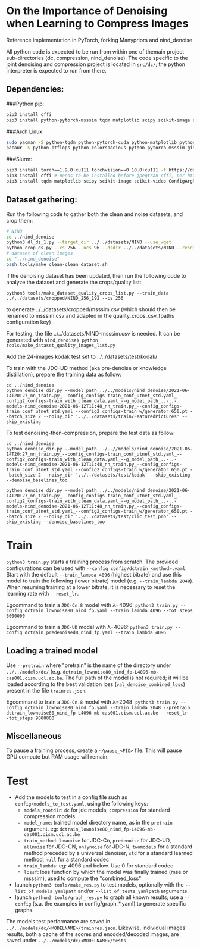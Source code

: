 # On the Importance of Denoising when Learning to Compress Images

Reference implementation in PyTorch, forking Manypriors and nind_denoise

All python code is expected to be run from within one of themain  project sub-directories (dc, compression, nind_denoise). The code specific to the joint denoising and compression project is located in `src/dc/`; the python interpreter is expected to run from there.

## Dependencies:

###Python pip:

```bash
pip3 install cffi
pip3 install python-pytorch-msssim tqdm matplotlib scipy scikit-image scikit-video ConfigArgParse pyyaml h5py ptflops colorspacious pypng piqa opencv-python jpegtran-cffi mwclient piexif
```

###Arch Linux:

```bash
sudo pacman -S python-tqdm python-pytorch-cuda python-matplotlib python-configargparse python-yaml
pacaur -S python-ptflops python-colorspacious python-pytorch-msssim-git python-jpegtran-cffi python-scikit-image
```

###Slurm:

```bash
pip3 install torch==1.9.0+cu111 torchvision==0.10.0+cu111 -f https://download.pytorch.org/whl/torch_stable.html
pip3 install cffi # needs to be installed before jpegtran-cffi, per https://github.com/jbaiter/jpegtran-cffi/issues/27
pip3 install tqdm matplotlib scipy scikit-image scikit-video ConfigArgParse pyyaml h5py ptflops colorspacious pypng piqa opencv-python jpegtran-cffi mwclient piexif
```

## Dataset gathering:

Run the following code to gather both the clean and noise datasets, and crop them:

```bash
# NIND
cd ../nind_denoise
python3 dl_ds_1.py --target_dir ../../datasets/NIND --use_wget
python crop_ds.py --cs 256 --ucs 96 --dsdir ../../datasets/NIND --resdir ../../datasets/resized --max_threads 8
# dataset of clean images
cd "../nind_denoise"
bash tools/make_clean-clean_dataset.sh
```

if the denoising dataset has been updated, then run the following code to analyze the dataset and generate the crops/quality list:

```
python3 tools/make_dataset_quality_crops_list.py --train_data ../../datasets/cropped/NIND_256_192 --cs 256
```

to generate ../../datasets/cropped/msssim.csv (which should then be renamed to msssim.csv and adapted in the quality_crops_csv_fpaths configuration key)

For testing, the file ../../datasets/NIND-msssim.csv is needed. It can be generated with `nind_denoise$ python tools/make_dataset_quality_images_list.py `

Add the 24-images kodak test set to ../../datasets/test/kodak/

To train with the JDC-UD method (aka pre-denoise or knowledge distillation), prepare the training data as follow:

```
cd ../nind_denoise
python denoise_dir.py --model_path ../../models/nind_denoise/2021-06-14T20:27_nn_train.py_--config_configs-train_conf_utnet_std.yaml_--config2_configs-train_with_clean_data.yaml_--g_model_path_..-..-models-nind_denoise-2021-06-12T11:48_nn_train.py_--config_configs-train_conf_utnet_std.yaml_--config2_configs-train_w/generator_650.pt --batch_size 2 --noisy_dir '../../datasets/train/FeaturedPictures' --skip_existing
```

To test denoising-then-compression, prepare the test data as follow:

```
cd ../nind_denoise
python denoise_dir.py --model_path ../..//models/nind_denoise/2021-06-14T20:27_nn_train.py_--config_configs-train_conf_utnet_std.yaml_--config2_configs-train_with_clean_data.yaml_--g_model_path_..-..-models-nind_denoise-2021-06-12T11:48_nn_train.py_--config_configs-train_conf_utnet_std.yaml_--config2_configs-train_w/generator_650.pt --batch_size 2 --noisy_dir '../../datasets/test/kodak' --skip_existing --denoise_baselines_too

python denoise_dir.py --model_path ../../models/nind_denoise/2021-06-14T20:27_nn_train.py_--config_configs-train_conf_utnet_std.yaml_--config2_configs-train_with_clean_data.yaml_--g_model_path_..-..-models-nind_denoise-2021-06-12T11:48_nn_train.py_--config_configs-train_conf_utnet_std.yaml_--config2_configs-train_w/generator_650.pt --batch_size 2 --noisy_dir '../../datasets/test/clic_test_pro' --skip_existing --denoise_baselines_too

```

# Train

`python3 train.py` starts a training process from scratch. The provided configurations can be used with `--config config/dctrain_<method>.yaml`. Start with the default `--train_lambda 4096` (highest bitrate) and use this model to train the following (lower bitrate) model (e.g. `--train_lambda 2048`). When resuming training at a lower bitrate, it is necessary to reset the learning rate with `--reset_lr`.

Egcommand to train a `JDC-Cn.8` model with λ=4096: `python3 train.py --config dctrain_lownoise80_nind_fp.yaml --train_lambda 4096 --tot_steps 6000000`

Egcommand to train a `JDC-UD` model with λ=4096: `python3 train.py --config dctrain_predenoised8_nind_fp.yaml --train_lambda 4096`

## Loading a trained model

Use `--pretrain` where "pretrain" is the name of the directory under `../../models/dc/` (e.g. `dctrain_lownoise80_nind_fp-L4096-mb-cas001.cism.ucl.ac.be`. The full path of the model is not required; it will be loaded according to the best validation loss (`val_denoise_combined_loss`) present in the file `trainres.json`.

Egcommand to train a `JDC-Cn.8` model with λ=2048: `python3 train.py --config dctrain_lownoise80_nind_fp.yaml --train_lambda 2048 --pretrain dctrain_lownoise80_nind_fp-L4096-mb-cas001.cism.ucl.ac.be --reset_lr --tot_steps 9000000`

## Miscellaneous

To pause a training process, create a `~/pause_<PID>` file. This will pause GPU compute but RAM usage will remain.

# Test

- Add the models to test in a config file such as `config/models_to_test.yaml`, using the following keys:
  - `models_rootdir`: `dc` for jdc models, `compression` for standard compression models
  - `model_name`: trained model directory name, as in the `pretrain` argument. eg: `dctrain_lownoise80_nind_fp-L4096-mb-cas001.cism.ucl.ac.be`
  - `train_method`: `lownoise` for JDC-Cn, `predenoise` for JDC-UD, `allnoise` for JDC-CN, `onlynoise` for JDC-N, `twomodels` for a standard method preceded by a universal denoiser, `std` for a standard learned method, `null` for a standard codec
  - `train_lambda`: eg: 4096 and below. Use 0 for standard codec
  - `lossf`: loss function by which the model was finally trained (mse or msssim), used to compute the "combined_loss"
- launch `python3 tools/make_res.py` to test models, optionally with the `--list_of_models_yamlpath` and/or `--list_of_tests_yamlpath` arguments.
- launch `python3 tools/graph_res.py` to graph all known results; use a `--config` (s.a. the examples in config/graph_*.yaml) to generate specific graphs.

The models test performance are saved in `../../models/dc/<MODELNAME>/trainres.json`. Likewise, individual images' results, both a cache of the scores and encoded/decoded images, are saved under `../../models/dc/<MODELNAME>/tests`
